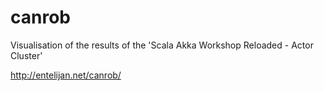 canrob
======

Visualisation of the results of the 'Scala Akka Workshop Reloaded - Actor Cluster'

http://entelijan.net/canrob/
